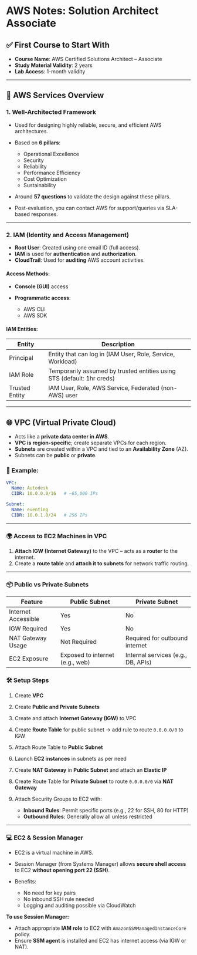 
# AWS Notes: Solution Architect Associate

## ✅ First Course to Start With

* **Course Name**: AWS Certified Solutions Architect – Associate
* **Study Material Validity**: 2 years
* **Lab Access**: 1-month validity

---

## 🧱 AWS Services Overview

### 1. **Well-Architected Framework**

* Used for designing highly reliable, secure, and efficient AWS architectures.
* Based on **6 pillars**:

  * Operational Excellence
  * Security
  * Reliability
  * Performance Efficiency
  * Cost Optimization
  * Sustainability
* Around **57 questions** to validate the design against these pillars.
* Post-evaluation, you can contact AWS for support/queries via SLA-based responses.

---

### 2. **IAM (Identity and Access Management)**

* **Root User**: Created using one email ID (full access).
* **IAM** is used for **authentication** and **authorization**.
* **CloudTrail**: Used for **auditing** AWS account activities.

#### Access Methods:

* **Console (GUI)** access
* **Programmatic access**:

  * AWS CLI
  * AWS SDK

#### IAM Entities:

| Entity         | Description                                                            |
| -------------- | ---------------------------------------------------------------------- |
| Principal      | Entity that can log in (IAM User, Role, Service, Workload)             |
| IAM Role       | Temporarily assumed by trusted entities using STS (default: 1hr creds) |
| Trusted Entity | IAM User, Role, AWS Service, Federated (non-AWS) user                  |

---

## 🌐 VPC (Virtual Private Cloud)

* Acts like a **private data center in AWS**.
* **VPC is region-specific**; create separate VPCs for each region.
* **Subnets** are created within a VPC and tied to an **Availability Zone** (AZ).
* Subnets can be **public** or **private**.

### 🧾 Example:

```yaml
VPC:
  Name: Autodesk
  CIDR: 10.0.0.0/16   # ~65,000 IPs

Subnet:
  Name: eventing
  CIDR: 10.0.1.0/24   # 256 IPs
```

---

### 🌍 Access to EC2 Machines in VPC

1. **Attach IGW (Internet Gateway)** to the VPC – acts as a **router** to the internet.
2. Create a **route table** and **attach it to subnets** for network traffic routing.

---

### 📦 Public vs Private Subnets

| Feature             | Public Subnet                   | Private Subnet                     |
| ------------------- | ------------------------------- | ---------------------------------- |
| Internet Accessible | Yes                             | No                                 |
| IGW Required        | Yes                             | No                                 |
| NAT Gateway Usage   | Not Required                    | Required for outbound internet     |
| EC2 Exposure        | Exposed to internet (e.g., web) | Internal services (e.g., DB, APIs) |

### 🛠 Setup Steps

1. Create **VPC**
2. Create **Public and Private Subnets**
3. Create and attach **Internet Gateway (IGW)** to VPC
4. Create **Route Table** for public subnet → add rule to route `0.0.0.0/0` to IGW
5. Attach Route Table to **Public Subnet**
6. Launch **EC2 instances** in subnets as per need
7. Create **NAT Gateway** in **Public Subnet** and attach an **Elastic IP**
8. Create Route Table for **Private Subnet** to route `0.0.0.0/0` via **NAT Gateway**
9. Attach Security Groups to EC2 with:

   * **Inbound Rules**: Permit specific ports (e.g., 22 for SSH, 80 for HTTP)
   * **Outbound Rules**: Generally allow all unless restricted

---

### 💻 EC2 & Session Manager

* EC2 is a virtual machine in AWS.
* Session Manager (from Systems Manager) allows **secure shell access** to EC2 **without opening port 22 (SSH)**.
* Benefits:

  * No need for key pairs
  * No inbound SSH rule needed
  * Logging and auditing possible via CloudWatch

**To use Session Manager:**

* Attach appropriate **IAM role** to EC2 with `AmazonSSMManagedInstanceCore` policy.
* Ensure **SSM agent** is installed and EC2 has internet access (via IGW or NAT).

